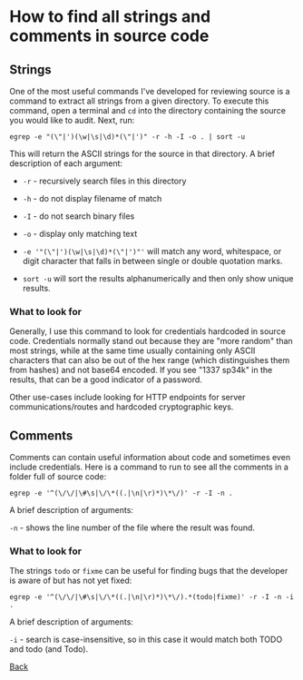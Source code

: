 # How to find all strings and comments in source code

## Strings

One of the most useful commands I've developed for reviewing source is a command to extract all strings from a
given directory.  To execute this command, open a terminal and `cd` into the directory containing the source you 
would like to audit.  Next, run:

```
egrep -e "(\"|')(\w|\s|\d)*(\"|')" -r -h -I -o . | sort -u 
```

This will return the ASCII strings for the source in that directory.  A brief description of each argument:

* `-r` - recursively search files in this directory
* `-h` - do not display filename of match
* `-I` - do not search binary files
* `-o` - display only matching text

* `-e '"(\"|')(\w|\s|\d)*(\"|')"'` will match any word, whitespace, or digit character that falls in between single or double quotation marks.
* `sort -u` will sort the results alphanumerically and then only show unique results.

### What to look for

Generally, I use this command to look for credentials hardcoded in source code.  Credentials normally stand out because they 
are "more random" than most strings, while at the same time usually containing only ASCII characters that can also be out of the hex range (which distinguishes them from hashes) and not base64 encoded.  If you see "1337 sp34k" in the results, that can be  a good indicator of a password.  

Other use-cases include looking for HTTP endpoints for server communications/routes and hardcoded cryptographic keys.

## Comments

Comments can contain useful information about code and sometimes even include credentials.  Here is a command to run to see
all the comments in a folder full of source code:

```
egrep -e '^(\/\/|\#\s|\/\*((.|\n|\r)*)\*\/)' -r -I -n .
```

A brief description of arguments:

`-n` - shows the line number of the file where the result was found.

### What to look for

The strings `todo` or `fixme` can be useful for finding bugs that the developer is aware of but has not yet fixed:  

```
egrep -e '^(\/\/|\#\s|\/\*((.|\n|\r)*)\*\/).*(todo|fixme)' -r -I -n -i .
```

A brief description of arguments:

`-i` - search is case-insensitive, so in this case it would match both TODO and todo (and Todo).

[Back](https://nstarke.github.io/)